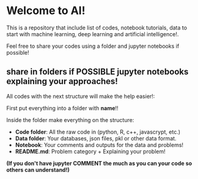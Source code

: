 # Welcome to AI!

This is a repository that include list of codes, notebook tutorials, data to start with machine learning, deep learning and artificial intelligence!.

Feel free to share your codes using a folder and jupyter notebooks if possible!

## share in folders if POSSIBLE jupyter notebooks explaining your approaches!

All codes with the next structure will make the help easier!: 

First put everything into a folder with **name**!!

Inside the folder make everything on the structure:

- **Code folder**: All the raw code in (python, R, c++, javascrypt, etc.)
- **Data folder**: Your databases, json files, pkl or other data format.
- **Notebook**: Your comments and outputs for the data and problems!
- **README.md**: Problem category + Explaining your problem! 



**(If you don't have jupyter COMMENT the much as you can your code so others can understand!)**
